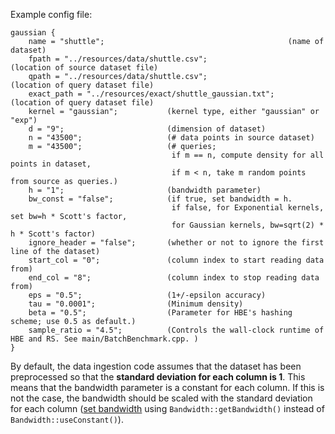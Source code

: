 Example config file: 

```
gaussian {
    name = "shuttle";                                         (name of dataset)
    fpath = "../resources/data/shuttle.csv";                  (location of source dataset file)
    qpath = "../resources/data/shuttle.csv";                  (location of query dataset file)
    exact_path = "../resources/exact/shuttle_gaussian.txt";   (location of query dataset file)
    kernel = "gaussian";           (kernel type, either "gaussian" or "exp")
    d = "9";                       (dimension of dataset)
    n = "43500";                   (# data points in source dataset)
    m = "43500";                   (# queries; 
                                    if m == n, compute density for all points in dataset,
                                    if m < n, take m random points from source as queries.)
    h = "1";                       (bandwidth parameter)
    bw_const = "false";            (if true, set bandwidth = h. 
                                    if false, for Exponential kernels, set bw=h * Scott's factor,
                                    for Gaussian kernels, bw=sqrt(2) * h * Scott's factor)
    ignore_header = "false";       (whether or not to ignore the first line of the dataset)
    start_col = "0";               (column index to start reading data from)
    end_col = "8";                 (column index to stop reading data from)
    eps = "0.5";                   (1+/-epsilon accuracy)                      
    tau = "0.0001";                (Minimum density)
    beta = "0.5";                  (Parameter for HBE's hashing scheme; use 0.5 as default.)
    sample_ratio = "4.5";          (Controls the wall-clock runtime of HBE and RS. See main/BatchBenchmark.cpp. )
}
```

By default, the data ingestion code assumes that the dataset has been preprocessed so that the **standard deviation for each column is 1**. This means that the bandwidth parameter is a constant for each column. If this is not the case, the bandwidth should be scaled with the standard deviation for each column ([set bandwidth](https://github.com/kexinrong/rehashing/blob/master/hbe/utils/DataIngest.h#L80) using ```Bandwidth::getBandwidth()``` instead of  ```Bandwidth::useConstant()```).
